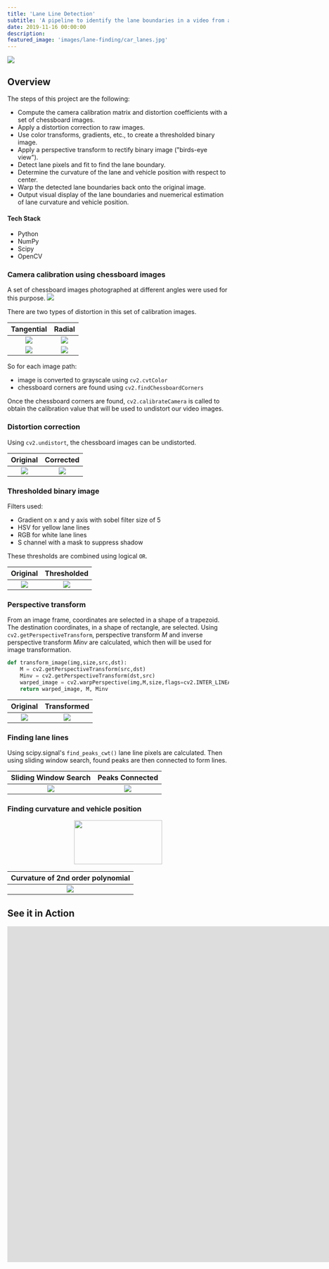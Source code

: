 ```yaml
---
title: 'Lane Line Detection'
subtitle: 'A pipeline to identify the lane boundaries in a video from a front-facing camera on a car.'
date: 2019-11-16 00:00:00
description:
featured_image: 'images/lane-finding/car_lanes.jpg'
---
```


![](/images/lane-finding/lane-finding.gif)

## Overview
The steps of this project are the following:
* Compute the camera calibration matrix and distortion coefficients with a set of chessboard images.
* Apply a distortion correction to raw images.
* Use color transforms, gradients, etc., to create a thresholded binary image.
* Apply a perspective transform to rectify binary image ("birds-eye view").
* Detect lane pixels and fit to find the lane boundary.
* Determine the curvature of the lane and vehicle position with respect to center.
* Warp the detected lane boundaries back onto the original image.
* Output visual display of the lane boundaries and nuemerical estimation of lane curvature and vehicle position.

#### Tech Stack
* Python
* NumPy
* Scipy
* OpenCV

### Camera calibration using chessboard images
A set of chessboard images photographed at different angles were used for this purpose. 
![](/images/lane-finding/1.png)

There are two types of distortion in this set of calibration images.

| Tangential    | Radial           |
|:-------------:|:-------------:|
| ![](/images/lane-finding/calibration2.jpg)     | ![](/images/lane-finding/calibration1.jpg)|
| ![](/images/lane-finding/tangential_distortion_formula.png)     | ![](/images/lane-finding/radial_distortion_formula.png)      |

So for each image path:
* image is converted to grayscale using `cv2.cvtColor`
* chessboard corners are found using `cv2.findChessboardCorners`

Once the chessboard corners are found, `cv2.calibrateCamera` is called to obtain the calibration value that will be used to undistort our video images. 

### Distortion correction

Using `cv2.undistort`, the chessboard images can be undistorted.

| Original    | Corrected           |
|:-------------:|:-------------:|
| ![](/images/lane-finding/undistort_1.png)     | ![](/images/lane-finding/undistort_2.png)|

### Thresholded binary image

Filters used:
* Gradient on x and y axis with sobel filter size of 5
* HSV for yellow lane lines
* RGB for white lane lines
* S channel with a mask to suppress shadow

These thresholds are combined using logical `OR`.

| Original    | Thresholded           |
|:-------------:|:-------------:|
| ![](/images/lane-finding/binary1.png)     | ![](/images/lane-finding/binary2.png)|

### Perspective transform

From an image frame, coordinates are selected in a shape of a trapezoid. The destination coordinates, in a shape of rectangle, are selected. Using `cv2.getPerspectiveTransform`, perspective transform *M* and inverse perspective transform *Minv* are calculated, which then will be used for image transformation.

```python
def transform_image(img,size,src,dst):
    M = cv2.getPerspectiveTransform(src,dst)
    Minv = cv2.getPerspectiveTransform(dst,src)
    warped_image = cv2.warpPerspective(img,M,size,flags=cv2.INTER_LINEAR)
    return warped_image, M, Minv
```

| Original    | Transformed           |
|:-------------:|:-------------:|
| ![](/images/lane-finding/pt_1.png)     | ![](/images/lane-finding/pt_2.png)|

### Finding lane lines

Using scipy.signal's `find_peaks_cwt()` lane line pixels are calculated. Then using sliding window search, found peaks are then connected to form lines. 

| Sliding Window Search    | Peaks Connected            |
|:-------------:|:-------------:|
| ![](/images/lane-finding/fll_1.png)     | ![](/images/lane-finding/fll_2.png)|

### Finding curvature and vehicle position

<p align="center">
  <img width="200" height="100" src="../images/lane-finding/fcv.png">
</p>

|Curvature of 2nd order polynomial|
|:-------------:|
|![](/images/lane-finding/fcv.png)|

## See it in Action

<iframe width="1905" height="763" src="https://www.youtube.com/embed/ng9edgddoms" frameborder="0" allow="accelerometer; autoplay; encrypted-media; gyroscope; picture-in-picture" allowfullscreen></iframe>